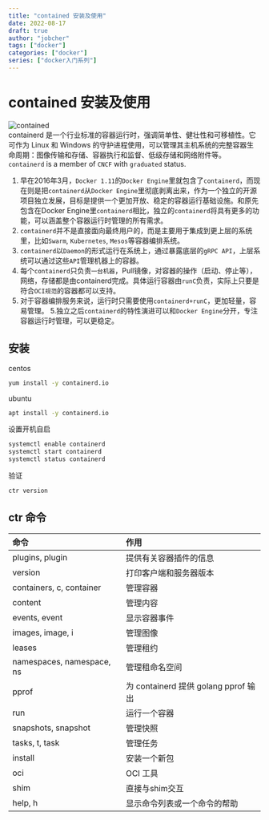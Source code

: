 ```yaml
---
title: "contained 安装及使用"
date: 2022-08-17
draft: true
author: "jobcher"
tags: ["docker"]
categories: ["docker"]
series: ["docker入门系列"]
---
```


# contained 安装及使用
![contained](/images/containerd-horizontal-color.png)  
containerd 是一个行业标准的容器运行时，强调简单性、健壮性和可移植性。它可作为 Linux 和 Windows 的守护进程使用，可以管理其主机系统的完整容器生命周期：图像传输和存储、容器执行和监督、低级存储和网络附件等。  
`containerd` is a member of `CNCF` with `graduated` status.  
1. 早在2016年3月，`Docker 1.11`的`Docker Engine`里就包含了`containerd`，而现在则是把`containerd`从`Docker Engine`里彻底剥离出来，作为一个独立的开源项目独立发展，目标是提供一个更加开放、稳定的容器运行基础设施。和原先包含在Docker Engine里`containerd`相比，独立的`containerd`将具有更多的功能，可以涵盖整个容器运行时管理的所有需求。
2. `containerd`并不是直接面向最终用户的，而是主要用于集成到更上层的系统里，比如`Swarm`, `Kubernetes`, `Mesos`等容器编排系统。
3. `containerd`以`Daemon`的形式运行在系统上，通过暴露底层的`gRPC API`，上层系统可以通过这些`API`管理机器上的容器。
4. 每个`containerd`只负责`一台机器`，Pull镜像，对容器的操作（启动、停止等），网络，存储都是由containerd完成。具体运行容器由`runC`负责，实际上只要是符合`OCI规范`的容器都可以支持。
5. 对于容器编排服务来说，运行时只需要使用`containerd+runC`，更加轻量，容易管理。
5.独立之后`containerd`的特性演进可以和`Docker Engine`分开，专注容器运行时管理，可以更稳定。

## 安装
centos
```sh
yum install -y containerd.io
```
ubuntu
```sh
apt install -y containerd.io
```
设置开机自启
```sh
systemctl enable containerd
systemctl start containerd
systemctl status containerd 
```
验证
```sh
ctr version
```
## ctr 命令
|命令|作用|
|:----|:----|
|   plugins, plugin            |提供有关容器插件的信息|
|   version                    |打印客户端和服务器版本|
|   containers, c, container   |管理容器|
|   content                    |管理内容|
|   events, event              |显示容器事件|
|   images, image, i           |管理图像|
|   leases                     |管理租约|
|   namespaces, namespace, ns  |管理租命名空间|
|   pprof                      |为 containerd 提供 golang pprof 输出|
|   run                        |运行一个容器|
|   snapshots, snapshot        |管理快照|
|   tasks, t, task             |管理任务|
|   install                    |安装一个新包|
|   oci                        |OCI 工具|
|   shim                       |直接与shim交互|
|   help, h                    |显示命令列表或一个命令的帮助|
